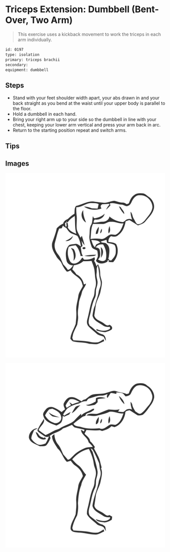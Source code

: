 # Triceps Extension: Dumbbell (Bent-Over, Two Arm)

> This exercise uses a kickback movement to work the triceps in each arm individually.

``` 
id: 0197 
type: isolation 
primary: triceps brachii 
secondary:  
equipment: dumbbell 
``` 


## Steps


 - Stand with your feet shoulder width apart, your abs drawn in and your back straight as you bend at the waist until your upper body is parallel to the floor.
 - Hold a dumbbell in each hand.
 - Bring your right arm up to your side so the dumbbell in line with your chest, keeping your lower arm vertical and press your arm back in arc.
 - Return to the starting position repeat and switch arms.

## Tips



## Images

![](./../svg/0197-relaxation.svg "")

![](./../svg/0197-tension.svg "")

